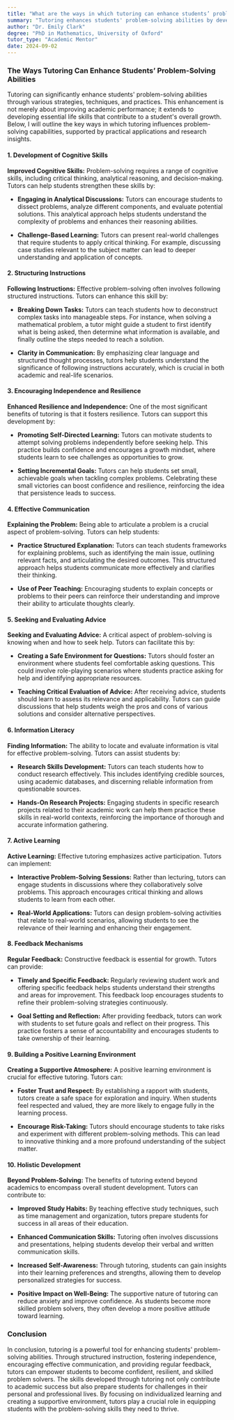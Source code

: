 ```yaml
---
title: "What are the ways in which tutoring can enhance students’ problem-solving abilities?"
summary: "Tutoring enhances students' problem-solving abilities by developing cognitive skills, critical thinking, and analytical reasoning for overall growth."
author: "Dr. Emily Clark"
degree: "PhD in Mathematics, University of Oxford"
tutor_type: "Academic Mentor"
date: 2024-09-02
---
```


### The Ways Tutoring Can Enhance Students’ Problem-Solving Abilities

Tutoring can significantly enhance students' problem-solving abilities through various strategies, techniques, and practices. This enhancement is not merely about improving academic performance; it extends to developing essential life skills that contribute to a student's overall growth. Below, I will outline the key ways in which tutoring influences problem-solving capabilities, supported by practical applications and research insights.

#### 1. Development of Cognitive Skills

**Improved Cognitive Skills:** Problem-solving requires a range of cognitive skills, including critical thinking, analytical reasoning, and decision-making. Tutors can help students strengthen these skills by:

- **Engaging in Analytical Discussions:** Tutors can encourage students to dissect problems, analyze different components, and evaluate potential solutions. This analytical approach helps students understand the complexity of problems and enhances their reasoning abilities.
  
- **Challenge-Based Learning:** Tutors can present real-world challenges that require students to apply critical thinking. For example, discussing case studies relevant to the subject matter can lead to deeper understanding and application of concepts.

#### 2. Structuring Instructions

**Following Instructions:** Effective problem-solving often involves following structured instructions. Tutors can enhance this skill by:

- **Breaking Down Tasks:** Tutors can teach students how to deconstruct complex tasks into manageable steps. For instance, when solving a mathematical problem, a tutor might guide a student to first identify what is being asked, then determine what information is available, and finally outline the steps needed to reach a solution.

- **Clarity in Communication:** By emphasizing clear language and structured thought processes, tutors help students understand the significance of following instructions accurately, which is crucial in both academic and real-life scenarios.

#### 3. Encouraging Independence and Resilience

**Enhanced Resilience and Independence:** One of the most significant benefits of tutoring is that it fosters resilience. Tutors can support this development by:

- **Promoting Self-Directed Learning:** Tutors can motivate students to attempt solving problems independently before seeking help. This practice builds confidence and encourages a growth mindset, where students learn to see challenges as opportunities to grow.

- **Setting Incremental Goals:** Tutors can help students set small, achievable goals when tackling complex problems. Celebrating these small victories can boost confidence and resilience, reinforcing the idea that persistence leads to success.

#### 4. Effective Communication

**Explaining the Problem:** Being able to articulate a problem is a crucial aspect of problem-solving. Tutors can help students:

- **Practice Structured Explanation:** Tutors can teach students frameworks for explaining problems, such as identifying the main issue, outlining relevant facts, and articulating the desired outcomes. This structured approach helps students communicate more effectively and clarifies their thinking.

- **Use of Peer Teaching:** Encouraging students to explain concepts or problems to their peers can reinforce their understanding and improve their ability to articulate thoughts clearly.

#### 5. Seeking and Evaluating Advice

**Seeking and Evaluating Advice:** A critical aspect of problem-solving is knowing when and how to seek help. Tutors can facilitate this by:

- **Creating a Safe Environment for Questions:** Tutors should foster an environment where students feel comfortable asking questions. This could involve role-playing scenarios where students practice asking for help and identifying appropriate resources.

- **Teaching Critical Evaluation of Advice:** After receiving advice, students should learn to assess its relevance and applicability. Tutors can guide discussions that help students weigh the pros and cons of various solutions and consider alternative perspectives.

#### 6. Information Literacy

**Finding Information:** The ability to locate and evaluate information is vital for effective problem-solving. Tutors can assist students by:

- **Research Skills Development:** Tutors can teach students how to conduct research effectively. This includes identifying credible sources, using academic databases, and discerning reliable information from questionable sources.

- **Hands-On Research Projects:** Engaging students in specific research projects related to their academic work can help them practice these skills in real-world contexts, reinforcing the importance of thorough and accurate information gathering.

#### 7. Active Learning

**Active Learning:** Effective tutoring emphasizes active participation. Tutors can implement:

- **Interactive Problem-Solving Sessions:** Rather than lecturing, tutors can engage students in discussions where they collaboratively solve problems. This approach encourages critical thinking and allows students to learn from each other.

- **Real-World Applications:** Tutors can design problem-solving activities that relate to real-world scenarios, allowing students to see the relevance of their learning and enhancing their engagement.

#### 8. Feedback Mechanisms

**Regular Feedback:** Constructive feedback is essential for growth. Tutors can provide:

- **Timely and Specific Feedback:** Regularly reviewing student work and offering specific feedback helps students understand their strengths and areas for improvement. This feedback loop encourages students to refine their problem-solving strategies continuously.

- **Goal Setting and Reflection:** After providing feedback, tutors can work with students to set future goals and reflect on their progress. This practice fosters a sense of accountability and encourages students to take ownership of their learning.

#### 9. Building a Positive Learning Environment

**Creating a Supportive Atmosphere:** A positive learning environment is crucial for effective tutoring. Tutors can:

- **Foster Trust and Respect:** By establishing a rapport with students, tutors create a safe space for exploration and inquiry. When students feel respected and valued, they are more likely to engage fully in the learning process.

- **Encourage Risk-Taking:** Tutors should encourage students to take risks and experiment with different problem-solving methods. This can lead to innovative thinking and a more profound understanding of the subject matter.

#### 10. Holistic Development

**Beyond Problem-Solving:** The benefits of tutoring extend beyond academics to encompass overall student development. Tutors can contribute to:

- **Improved Study Habits:** By teaching effective study techniques, such as time management and organization, tutors prepare students for success in all areas of their education.

- **Enhanced Communication Skills:** Tutoring often involves discussions and presentations, helping students develop their verbal and written communication skills.

- **Increased Self-Awareness:** Through tutoring, students can gain insights into their learning preferences and strengths, allowing them to develop personalized strategies for success.

- **Positive Impact on Well-Being:** The supportive nature of tutoring can reduce anxiety and improve confidence. As students become more skilled problem solvers, they often develop a more positive attitude toward learning.

### Conclusion

In conclusion, tutoring is a powerful tool for enhancing students' problem-solving abilities. Through structured instruction, fostering independence, encouraging effective communication, and providing regular feedback, tutors can empower students to become confident, resilient, and skilled problem solvers. The skills developed through tutoring not only contribute to academic success but also prepare students for challenges in their personal and professional lives. By focusing on individualized learning and creating a supportive environment, tutors play a crucial role in equipping students with the problem-solving skills they need to thrive.
    